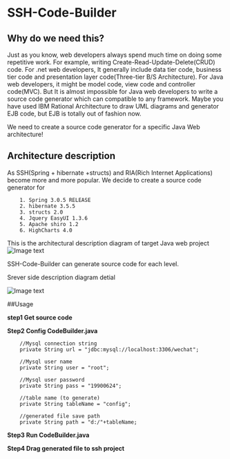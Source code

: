 SSH-Code-Builder
================

## Why do we need this? 

Just as you know, web developers always spend much time on doing some repetitive work. 
For example,  writing Create-Read-Update-Delete(CRUD) code. 
For .net web developers, It generally include data tier code, business tier code and presentation layer code(Three-tier B/S Architecture).
For Java web developers, it might be model code, view code and controller code(MVC). But It is almost impossible for Java web developers  to write a source code generator which can compatible to any framework.
Maybe you have used IBM Rational Architecture to draw UML diagrams and generator EJB code, but EJB is totally out of fashion now. 

We need to create a source code generator for a specific Java Web architecture!

## Architecture description
As SSH(Spring + hibernate +structs) and RIA(Rich Internet Applications) become more and more popular. We decide to create a source code generator for
```
    1. Spring 3.0.5 RELEASE
    2. hibernate 3.5.5
    3. structs 2.0
    4. Jquery EasyUI 1.3.6
    5. Apache shiro 1.2
    6. HighCharts 4.0
```
This is the architectural description diagram of target Java web project 
![Image text](http://raw.github.com/coolsky600/SSH-Code-Builder/master/Raw/Architecture.jpg)

SSH-Code-Builder can generate source code for each level.

Srever side description diagram detial

![Image text](http://raw.github.com/coolsky600/SSH-Code-Builder/master/Raw/ssh.png)

##Usage 

**step1 Get source code**

    
**Step2 Config CodeBuilder.java**

```
    //Mysql connection string
    private String url = "jdbc:mysql://localhost:3306/wechat";
    
    //Mysql user name
    private String user = "root";
    
    //Mysql user password
    private String pass = "19900624";
    
    //table name (to generate)
    private String tableName = "config";
    
    //generated file save path
    private String path = "d:/"+tableName;

```

**Step3 Run CodeBuilder.java**

**Step4 Drag generated file to ssh project**
